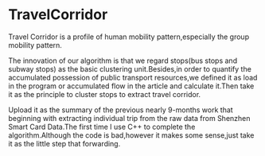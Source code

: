 # TravelCorridor
Travel Corridor is a profile of human mobility pattern,especially the group mobility pattern.

The innovation of our algorithm is that we regard stops(bus stops and subway stops) as the basic clustering unit.Besides,in order to quantify the accumulated possession of public transport resources,we defined it as load in the program or accumulated flow in the article and calculate it.Then take it as the principle to cluster stops to extract travel corridor.

Upload it as the summary of the previous nearly 9-months work that beginning with extracting individual trip from the raw data from Shenzhen Smart Card Data.The first time I use C++ to complete the algorithm.Although the code is bad,however it makes some sense,just take it as the little step that forwarding.
